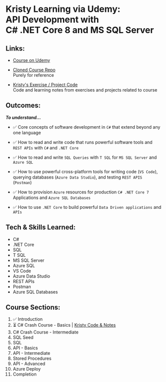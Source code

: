 # Kristy Learning via Udemy: <br> API Development with <br>C# .NET Core 8 and MS SQL Server

## Links:

* [Course on Udemy](https://www.udemy.com/course/net-core-with-ms-sql-beginner-to-expert/learn)

* [Cloned Course Repo](/DotNetAPICourseUdemy/)
<br> Purely for reference

* [Kristy's Exercise / Project Code](/kristy-dotnet-course-code/) <br> Code and learning notes from exercises and projects related to course

## Outcomes:
***To understand...***

* ✅ Core concepts of software development in `C#` that extend beyond any one language

* ✅ How to read and write code that runs powerful software tools and `REST APIs` with `C#` and `.NET Core`

* ✅ How to read and write `SQL Queries` with `T SQL` for `MS SQL Server` and `Azure SQL`

* ✅ How to use powerful cross-platform tools for writing code (`VS Code`), querying databases (`Azure Data Studio`), and testing `REST APIS` (`Postman`)

* ✅ How to provision `Azure` resources for production `C# .NET Core 7` Applications and `Azure SQL Databases`

* ✅ How to use `.NET Core` to build powerful `Data Driven applications` and `APIs`

## Tech & Skills Learned:

* C#
* .NET Core
* SQL
* T SQL
* MS SQL Server
* Azure SQL
* VS Code
* Azure Data Studio
* REST APIs
* Postman
* Azure SQL Databases

## Course Sections:

1. ✅ Introduction
2. ⏳ C# Crash Course - Basics | [Kristy Code & Notes](/kristy-dotnet-course-code/Section2_csharp_crash_course_basics/)
3. C# Crash Course - Intermediate
4. SQL Seed 
5. SQL 
6. API - Basics
7. API - Intermediate 
8. Stored Procedures
9. API - Advanced 
10. Azure Deploy 
11. Completion